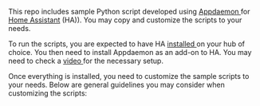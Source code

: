 This repo includes sample Python script developed using [Appdaemon ](https://appdaemon.readthedocs.io/en/latest/)for [Home Assistant](https://www.home-assistant.io/) (HA)). You may copy and customize the scripts to your needs.

To run the scripts, you are expected to have HA [installed ](https://www.home-assistant.io/installation/)on  your hub of choice. You then need to install Appdaemon as an add-on to HA. You may need to check a [video ](https://www.youtube.com/watch?v=GVIS7GtqLpo&t=326s)for the necessary setup.

Once everything is installed, you need to customize the sample scripts to your needs. Below are general guidelines you may consider when customizing the scripts:

